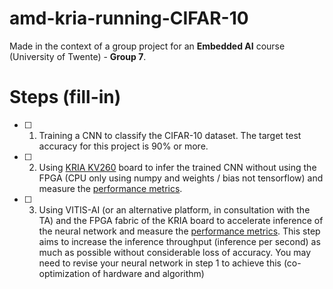 # amd-kria-running-CIFAR-10
Made in the context of a group project for an **Embedded AI** course (University of Twente) - **Group 7**.

# Steps (fill-in)
- [ ] 1. Training a CNN to classify the CIFAR-10 dataset. The target test accuracy for this project is 90% or more.
- [ ] 2. Using [KRIA KV260](https://www.amd.com/en/products/system-on-modules/kria/k26/kv260-vision-starter-kit.html) board to infer the trained CNN without using the FPGA (CPU only using numpy and weights / bias not tensorflow) and measure the [performance metrics](https://docs.google.com/spreadsheets/d/1PJPRZUFgHM_1D1Kx5eAISgnVnhnDLMWt/edit?usp=sharing&ouid=106156661825394405985&rtpof=true&sd=true).
- [ ] 3. Using VITIS-AI (or an alternative platform, in consultation with the TA) and the FPGA fabric of the KRIA board to accelerate inference of the neural network and measure the [performance metrics](https://docs.google.com/spreadsheets/d/1PJPRZUFgHM_1D1Kx5eAISgnVnhnDLMWt/edit?usp=sharing&ouid=106156661825394405985&rtpof=true&sd=true). This step aims to increase the inference throughput (inference per second) as much as possible without considerable loss of accuracy. You may need to revise your neural network in step 1 to achieve this (co-optimization of hardware and algorithm)
